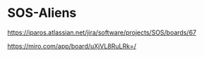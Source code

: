 # SOS-Aliens

https://iparos.atlassian.net/jira/software/projects/SOS/boards/67

https://miro.com/app/board/uXjVL8RuLRk=/
